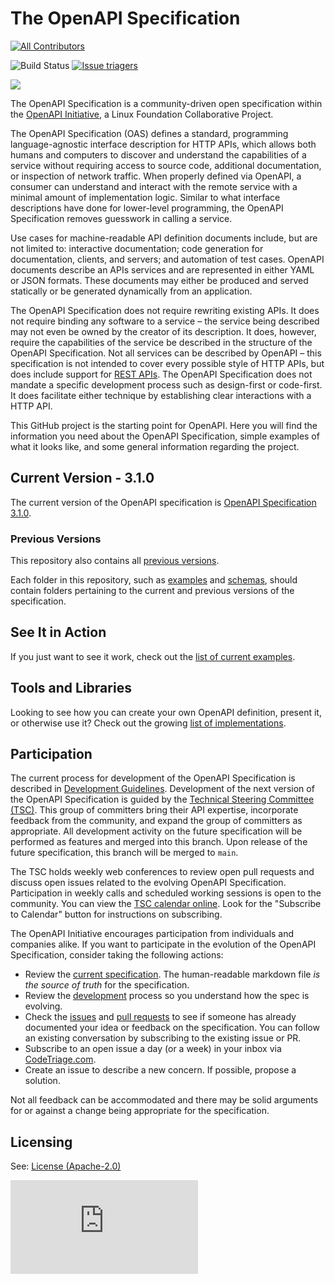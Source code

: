 # The OpenAPI Specification

<!-- ALL-CONTRIBUTORS-BADGE:START - Do not remove or modify this section -->
[![All Contributors](https://img.shields.io/badge/all_contributors-128-orange.svg?style=flat-square)](#contributors-)
<!-- ALL-CONTRIBUTORS-BADGE:END -->
![Build Status](https://github.com/OAI/OpenAPI-Specification/workflows/validate-markdown/badge.svg) [![Issue triagers](https://www.codetriage.com/oai/openapi-specification/badges/users.svg)](https://www.codetriage.com/oai/openapi-specification)

![](https://avatars3.githubusercontent.com/u/16343502?v=3&s=200)


The OpenAPI Specification is a community-driven open specification within the [OpenAPI Initiative](https://www.openapis.org/), a Linux Foundation Collaborative Project.

The OpenAPI Specification (OAS) defines a standard, programming language-agnostic interface description for HTTP APIs, which allows both humans and computers to discover and understand the capabilities of a service without requiring access to source code, additional documentation, or inspection of network traffic. When properly defined via OpenAPI, a consumer can understand and interact with the remote service with a minimal amount of implementation logic. Similar to what interface descriptions have done for lower-level programming, the OpenAPI Specification removes guesswork in calling a service.

Use cases for machine-readable API definition documents include, but are not limited to: interactive documentation; code generation for documentation, clients, and servers; and automation of test cases. OpenAPI documents describe an APIs services and are represented in either YAML or JSON formats. These documents may either be produced and served statically or be generated dynamically from an application.

The OpenAPI Specification does not require rewriting existing APIs. It does not require binding any software to a service – the service being described may not even be owned by the creator of its description. It does, however, require the capabilities of the service be described in the structure of the OpenAPI Specification. Not all services can be described by OpenAPI – this specification is not intended to cover every possible style of HTTP APIs, but does include support for [REST APIs](https://en.wikipedia.org/wiki/Representational_state_transfer). The OpenAPI Specification does not mandate a specific development process such as design-first or code-first. It does facilitate either technique by establishing clear interactions with a HTTP API.

This GitHub project is the starting point for OpenAPI. Here you will find the information you need about the OpenAPI Specification, simple examples of what it looks like, and some general information regarding the project.

## Current Version - 3.1.0

The current version of the OpenAPI specification is [OpenAPI Specification 3.1.0](versions/3.1.0.md).

### Previous Versions

This repository also contains all [previous versions](versions).

Each folder in this repository, such as [examples](examples) and [schemas](schemas), should contain folders pertaining to the current and previous versions of the specification.

## See It in Action

If you just want to see it work, check out the [list of current examples](examples).

## Tools and Libraries

Looking to see how you can create your own OpenAPI definition, present it, or otherwise use it? Check out the growing
[list of implementations](IMPLEMENTATIONS.md).

## Participation

The current process for development of the OpenAPI Specification is described in 
[Development Guidelines](DEVELOPMENT.md).
Development of the next version of the OpenAPI Specification is guided by the [Technical Steering Committee (TSC)](https://www.openapis.org/participate/how-to-contribute/governance#TDC). This group of committers bring their API expertise, incorporate feedback from the community, and expand the group of committers as appropriate. All development activity on the future specification will be performed as features and merged into this branch. Upon release of the future specification, this branch will be merged to `main`.

The TSC holds weekly web conferences to review open pull requests and discuss open issues related to the evolving OpenAPI Specification. Participation in weekly calls and scheduled working sessions is open to the community. You can view the [TSC calendar online](https://openapi.groups.io/g/tsc/calendar). Look for the "Subscribe to Calendar" button for instructions on subscribing.

The OpenAPI Initiative encourages participation from individuals and companies alike. If you want to participate in the evolution of the OpenAPI Specification, consider taking the following actions:

* Review the [current specification](versions/3.1.0.md). The human-readable markdown file _is the source of truth_ for the specification.
* Review the [development](DEVELOPMENT.md) process so you understand how the spec is evolving.
* Check the [issues](https://github.com/OAI/OpenAPI-Specification/issues) and [pull requests](https://github.com/OAI/OpenAPI-Specification/pulls) to see if someone has already documented your idea or feedback on the specification. You can follow an existing conversation by subscribing to the existing issue or PR.
* Subscribe to an open issue a day (or a week) in your inbox via [CodeTriage.com](https://www.codetriage.com/oai/openapi-specification).
* Create an issue to describe a new concern. If possible, propose a solution.

Not all feedback can be accommodated and there may be solid arguments for or against a change being appropriate for the specification.

## Licensing

See: [License (Apache-2.0)](https://github.com/OAI/OpenAPI-Specification/blob/main/LICENSE)

![Analytics](https://ga-beacon.appspot.com/UA-831873-42/readme.md?pixel)
